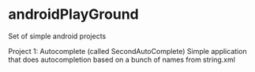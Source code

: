 # androidPlayGround
Set of simple android projects

Project 1: 
Autocomplete (called SecondAutoComplete)
Simple application that does autocompletion based on a bunch of names from
string.xml
